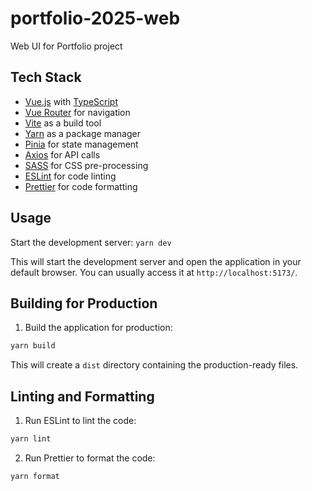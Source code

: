 # portfolio-2025-web

Web UI for Portfolio project

## Tech Stack

- [Vue.js](https://vuejs.org/) with [TypeScript](https://www.typescriptlang.org/)
- [Vue Router](https://router.vuejs.org/) for navigation
- [Vite](https://vitejs.dev/) as a build tool
- [Yarn](https://yarnpkg.com/) as a package manager
- [Pinia](https://pinia.vuejs.org/) for state management
- [Axios](https://axios-http.com/) for API calls
- [SASS](https://sass-lang.com/) for CSS pre-processing
- [ESLint](https://eslint.org/) for code linting
- [Prettier](https://prettier.io/) for code formatting


## Usage

Start the development server:
``yarn dev``

This will start the development server and open the application in your default browser.  You can usually access it at `http://localhost:5173/`.


## Building for Production

1.  Build the application for production:
   ```bash
   yarn build
   ```

   This will create a `dist` directory containing the production-ready files.


## Linting and Formatting

1.  Run ESLint to lint the code:
   ```bash
   yarn lint
   ```

2.  Run Prettier to format the code:
   ```bash
   yarn format
   ```
